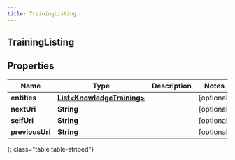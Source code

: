 ```yaml
---
title: TrainingListing
---
```


## TrainingListing

## Properties

| Name            | Type                                                                           | Description | Notes      |
| --------------- | ------------------------------------------------------------------------------ | ----------- | ---------- |
| **entities**    | <!----><!---->[**List&lt;KnowledgeTraining&gt;**](KnowledgeTraining.md)<!----> |             | [optional] |
| **nextUri**     | <!----><!---->**String**<!---->                                                |             | [optional] |
| **selfUri**     | <!----><!---->**String**<!---->                                                |             | [optional] |
| **previousUri** | <!----><!---->**String**<!---->                                                |             | [optional] |

{: class="table table-striped"}
